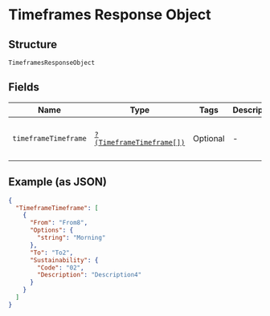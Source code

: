 
# Timeframes Response Object

## Structure

`TimeframesResponseObject`

## Fields

| Name | Type | Tags | Description | Getter | Setter |
|  --- | --- | --- | --- | --- | --- |
| `timeframeTimeframe` | [`?(TimeframeTimeframe[])`](../../doc/models/timeframe-timeframe.md) | Optional | - | getTimeframeTimeframe(): ?array | setTimeframeTimeframe(?array timeframeTimeframe): void |

## Example (as JSON)

```json
{
  "TimeframeTimeframe": [
    {
      "From": "From8",
      "Options": {
        "string": "Morning"
      },
      "To": "To2",
      "Sustainability": {
        "Code": "02",
        "Description": "Description4"
      }
    }
  ]
}
```

